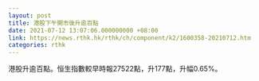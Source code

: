 ```yaml
---
layout: post
title: 港股下午開市後升逾百點
date: 2021-07-12 13:07:06.000000000 +08:00
link: https://news.rthk.hk/rthk/ch/component/k2/1600358-20210712.htm
categories: rthk
---
```


港股升逾百點。恒生指數較早時報27522點，升177點，升幅0.65%。
